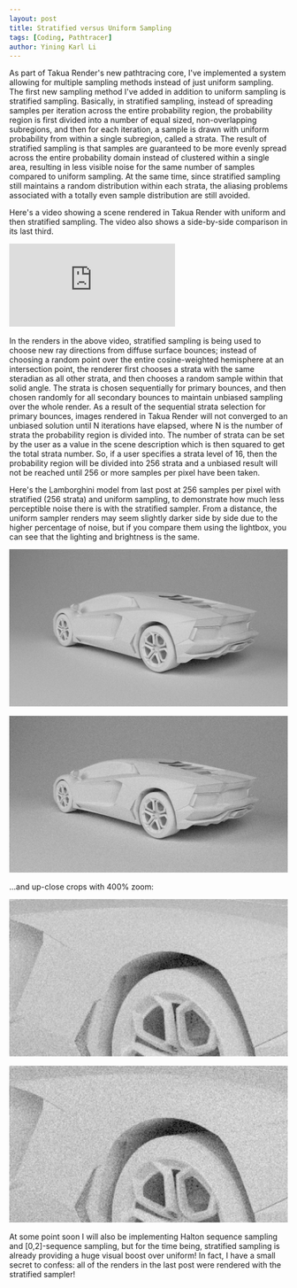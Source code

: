 ```yaml
---
layout: post
title: Stratified versus Uniform Sampling
tags: [Coding, Pathtracer]
author: Yining Karl Li
---
```


As part of Takua Render's new pathtracing core, I've implemented a system allowing for multiple sampling methods instead of just uniform sampling. The first new sampling method I've added in addition to uniform sampling is stratified sampling. Basically, in stratified sampling, instead of spreading samples per iteration across the entire probability region, the probability region is first divided into a number of equal sized, non-overlapping subregions, and then for each iteration, a sample is drawn with uniform probability from within a single subregion, called a strata. The result of stratified sampling is that samples are guaranteed to be more evenly spread across the entire probability domain instead of clustered within a single area, resulting in less visible noise for the same number of samples compared to uniform sampling. At the same time, since stratified sampling still maintains a random distribution within each strata, the aliasing problems associated with a totally even sample distribution are still avoided.

Here's a video showing a scene rendered in Takua Render with uniform and then stratified sampling. The video also shows a side-by-side comparison in its last third.

<div class='embed-container'><iframe src='https://player.vimeo.com/video/61209575' frameborder='0'>Takua Render Sampler Methods Comparison</iframe></div>

In the renders in the above video, stratified sampling is being used to choose new ray directions from diffuse surface bounces; instead of choosing a random point over the entire cosine-weighted hemisphere at an intersection point, the renderer first chooses a strata with the same steradian as all other strata, and then chooses a random sample within that solid angle. The strata is chosen sequentially for primary bounces, and then chosen randomly for all secondary bounces to maintain unbiased sampling over the whole render. As a result of the sequential strata selection for primary bounces, images rendered in Takua Render will not converged to an unbiased solution until N iterations have elapsed, where N is the number of strata the probability region is divided into. The number of strata can be set by the user as a value in the scene description which is then squared to get the total strata number. So, if a user specifies a strata level of 16, then the probability region will be divided into 256 strata and a unbiased result will not be reached until 256 or more samples per pixel have been taken.

Here's the Lamborghini model from last post at 256 samples per pixel with stratified (256 strata) and uniform sampling, to demonstrate how much less perceptible noise there is with the stratified sampler. From a distance, the uniform sampler renders may seem slightly darker side by side due to the higher percentage of noise, but if you compare them using the lightbox, you can see that the lighting and brightness is the same.

[![Stratified sampling, 256 strata, 256 samples per pixel](/content/images/2013/Mar/lambo_strat.png)](/content/images/2013/Mar/lambo_strat.png)

[![Uniform sampling, 256 samples per pixel](/content/images/2013/Mar/uniform.png)](/content/images/2013/Mar/uniform.png)

...and up-close crops with 400% zoom:
 
[![Stratified sampling, 256 strata, 256 samples per pixel, 400% crop](/content/images/2013/Mar/lambo_strat_crop.png)](/content/images/2013/Mar/lambo_strat_crop.png)

[![Uniform sampling, 256 samples per pixel, 400% crop](/content/images/2013/Mar/uniform_zoom.png)](/content/images/2013/Mar/uniform_zoom.png)

At some point soon I will also be implementing Halton sequence sampling and \[0,2\]-sequence sampling, but for the time being, stratified sampling is already providing a huge visual boost over uniform! In fact, I have a small secret to confess: all of the renders in the last post were rendered with the stratified sampler!